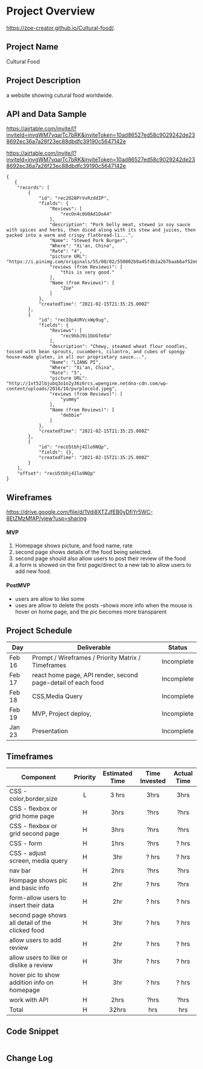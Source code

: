 
# Project Overview
https://zoe-creator.github.io/Cultural-food/.

## Project Name
Cultural Food

## Project Description
a website showing cutural food worldwide.

## API and Data Sample
https://airtable.com/invite/l?inviteId=invgWM7vqarTc7bRK&inviteToken=10ad86527ed58c9029242de238692ec36a7a26f23ec88dbdfc39190c5647142e

https://airtable.com/invite/l?inviteId=invgWM7vqarTc7bRK&inviteToken=10ad86527ed58c9029242de238692ec36a7a26f23ec88dbdfc39190c5647142e
```
{
   {
    "records": [
        {
            "id": "rec2O28PrVvRzddIP",
            "fields": {
                "Reviews": [
                    "recOn4c8U0Ad1DoA4"
                ],
                "description": "Pork belly meat, stewed in soy sauce with spices and herbs, then diced along with its stew and juices, then packed into a warm and crispy flatbread-li...",
                "Name": "Stewed Pork Burger",
                "Where": "Xi'an, China",
                "Rate": "4",
                "picture URL": "https://i.pinimg.com/originals/55/00/02/550002b9a45fdb1a2b7baab6af52e8f6.jpg",
                "reviews (from Reviews)": [
                    "this is very good."
                ],
                "Name (from Reviews)": [
                    "Zoe"
                ]
            },
            "createdTime": "2021-02-15T21:35:25.000Z"
        },
        {
            "id": "recIOpAVRVcxWp9ug",
            "fields": {
                "Reviews": [
                    "rec9kbJ9i1bUGTe8a"
                ],
                "description": "Chewy, steamed wheat flour noodles, tossed with bean sprouts, cucumbers, cilantro, and cubes of spongy house-made gluten, in all our proprietary sauce...",
                "Name": "LIANG PI",
                "Where": "Xi'an, China",
                "Rate": "5",
                "picture URL": "http://1vt52lbjubq3o1o2y36z6rcs.wpengine.netdna-cdn.com/wp-content/uploads/2016/10/purplecold.jpeg",
                "reviews (from Reviews)": [
                    "yummy"
                ],
                "Name (from Reviews)": [
                    "debbie"
                ]
            },
            "createdTime": "2021-02-15T21:35:25.000Z"
        },
        {
            "id": "recU5tbhj4Ilo9NQp",
            "fields": {},
            "createdTime": "2021-02-15T21:35:25.000Z"
        }
    ],
    "offset": "recU5tbhj4Ilo9NQp"
}
```

## Wireframes
https://drive.google.com/file/d/1Vdi8XTZJfEB0yDfiYr5WC-8EtZMzMfAP/view?usp=sharing

#### MVP 

1. Homepage shows picture, and food name, rate
2. second page shows details of the food being selected.
3. second page should also allow users to post their review of the food
4. a form is showed on the first page/direct to a new tab to allow users to add new food.



#### PostMVP  

- users are allow to like some
- uses are allow to delete the posts
-shows more info when the mouse is hover on home page,  and the pic becomes more transparent




## Project Schedule

|  Day | Deliverable | Status
|---|---| ---|
|Feb 16| Prompt / Wireframes / Priority Matrix / Timeframes | Incomplete
|Feb 17| react home page, API render, second page-detail of each food | Incomplete 
|Feb 18| CSS,Media Query  | Incomplete
|Feb 19| MVP, Project deploy, | Incomplete
|Jan 23| Presentation  | Incomplete




## Timeframes

| Component | Priority | Estimated Time | Time Invested | Actual Time |
| --- | :---: |  :---: | :---: | :---: |
| CSS - color,border,size  | L | 3 hrs| 3hrs | 3hrs |
| CSS - flexbox or grid home page | H | 3hrs| ?hrs | ?hrs |
| CSS - flexbox or grid second  page | H | 3hrs| ?hrs | ?hrs |
| CSS - form|  H | 1hrs| ?hrs | ? hrs |
| CSS - adjust screen, media query | H | 3hr | ? hrs | ? hrs |
| nav bar | H | 2hrs | ?hrs | ?hrs |
| Hompage shows pic and basic info | H | 2hr | ? hrs | ?hrs|
| form-allow users to insert their data | H | 2hr | ? hrs | ? hrs |
| second page shows all detail of the clicked food | H | 3hr | ? hrs | ? hrs|
| allow users to add review | H | 2hr | ? hrs | ? hrs |
| allow users to like or dislike a review | H | 3hr | ? hrs | ? hrs |
| hover pic to show addition info on homepage | H | 3hr | ? hrs | ? hrs |
| work with API | H | 2hrs | ?hrs | ?hrs |
| Total | H | 32hrs | hrs | hrs |

## Code Snippet


```

```

## Change Log


